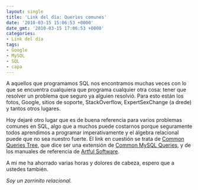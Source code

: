 ```yaml
---
layout: single
title: 'Link del día: Queries comunes'
date: '2010-03-15 15:06:53 +0000'
date_gmt: '2010-03-15 17:06:53 +0000'
categories:
- Link del día
tags:
- Google
- MySQL
- SQL
- capa
---
```


A aquellos que programamos SQL nos encontramos muchas veces con lo que se encuentra cualquiera que programa cualquier otra cosa: tener que resolver un problema que seguro ya alguien resolvió. Para esto están los fotos, Google, sitios de soporte, StackOverflow, ExpertSexChange (a drede) y tantos otros lugares.

Hoy dejaré otro lugar que es de buena referencia para varios problemas comunes en SQL, algo que a muchos puede costarnos porque seguramente todos aprendimos a programar imperativamente y el álgebra relacional puede que no sea nuestro fuerte. El link en cuestión se trata de [Common Queries Tree](http://www.artfulsoftware.com/infotree/queries.php?&amp;bw=1280), que dice ser una extensión de [Common MySQL Queries](http://www.artfulsoftware.com/infotree/mysqlquerytree.php), y de los manuales de referencia de [Artful Software](http://www.artfulsoftware.com/).

A mi me ha ahorrado varias horas y dolores de cabeza, espero que a ustedes también.

_Soy un zorrinito relacional._
